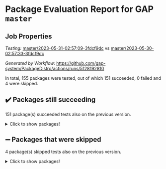 # Package Evaluation Report for GAP `master`

## Job Properties

*Testing:* [master/2023-05-31-02:57:09-3fdcf9dc](https://github.com/gap-system/PackageDistro/blob/data/reports/master/2023-05-31-02:57:09-3fdcf9dc) vs [master/2023-05-30-02:57:33-3fdcf9dc](https://github.com/gap-system/PackageDistro/blob/data/reports/master/2023-05-30-02:57:33-3fdcf9dc)

*Generated by Workflow:* https://github.com/gap-system/PackageDistro/actions/runs/5128192810

In total, 155 packages were tested, out of which 151 succeeded, 0 failed and 4 were skipped.

## :heavy_check_mark: Packages still succeeding

151 package(s) succeeded tests also on the previous version.
<details><summary>Click to show packages!</summary>

- 4ti2interface 2023.02-04 [(success)](https://github.com/gap-system/PackageDistro/actions/runs/5128192810/jobs/9224780202)
- ace 5.6.2 [(success)](https://github.com/gap-system/PackageDistro/actions/runs/5128192810/jobs/9224780330)
- aclib 1.3.2 [(success)](https://github.com/gap-system/PackageDistro/actions/runs/5128192810/jobs/9224780436)
- agt 0.3.1 [(success)](https://github.com/gap-system/PackageDistro/actions/runs/5128192810/jobs/9224780536)
- alnuth 3.2.1 [(success)](https://github.com/gap-system/PackageDistro/actions/runs/5128192810/jobs/9224780622)
- anupq 3.3.0 [(success)](https://github.com/gap-system/PackageDistro/actions/runs/5128192810/jobs/9224780703)
- atlasrep 2.1.6 [(success)](https://github.com/gap-system/PackageDistro/actions/runs/5128192810/jobs/9224780797)
- autodoc 2022.10.20 [(success)](https://github.com/gap-system/PackageDistro/actions/runs/5128192810/jobs/9224780896)
- automata 1.15 [(success)](https://github.com/gap-system/PackageDistro/actions/runs/5128192810/jobs/9224780985)
- automgrp 1.3.2 [(success)](https://github.com/gap-system/PackageDistro/actions/runs/5128192810/jobs/9224781076)
- autpgrp 1.11 [(success)](https://github.com/gap-system/PackageDistro/actions/runs/5128192810/jobs/9224781159)
- cap 2023.05-12 [(success)](https://github.com/gap-system/PackageDistro/actions/runs/5128192810/jobs/9224781261)
- caratinterface 2.3.5 [(success)](https://github.com/gap-system/PackageDistro/actions/runs/5128192810/jobs/9224781357)
- cddinterface 2022.11.01 [(success)](https://github.com/gap-system/PackageDistro/actions/runs/5128192810/jobs/9224781463)
- circle 1.6.6 [(success)](https://github.com/gap-system/PackageDistro/actions/runs/5128192810/jobs/9224781569)
- classicpres 1.22 [(success)](https://github.com/gap-system/PackageDistro/actions/runs/5128192810/jobs/9224781660)
- cohomolo 1.6.11 [(success)](https://github.com/gap-system/PackageDistro/actions/runs/5128192810/jobs/9224781766)
- congruence 1.2.5 [(success)](https://github.com/gap-system/PackageDistro/actions/runs/5128192810/jobs/9224781862)
- corelg 1.56 [(success)](https://github.com/gap-system/PackageDistro/actions/runs/5128192810/jobs/9224781951)
- crime 1.6 [(success)](https://github.com/gap-system/PackageDistro/actions/runs/5128192810/jobs/9224782048)
- crisp 1.4.6 [(success)](https://github.com/gap-system/PackageDistro/actions/runs/5128192810/jobs/9224782153)
- crypting 0.10.4 [(success)](https://github.com/gap-system/PackageDistro/actions/runs/5128192810/jobs/9224782247)
- cryst 4.1.26 [(success)](https://github.com/gap-system/PackageDistro/actions/runs/5128192810/jobs/9224782348)
- crystcat 1.1.10 [(success)](https://github.com/gap-system/PackageDistro/actions/runs/5128192810/jobs/9224782440)
- ctbllib 1.3.6 [(success)](https://github.com/gap-system/PackageDistro/actions/runs/5128192810/jobs/9224782518)
- cubefree 1.19 [(success)](https://github.com/gap-system/PackageDistro/actions/runs/5128192810/jobs/9224782589)
- curlinterface 2.3.2 [(success)](https://github.com/gap-system/PackageDistro/actions/runs/5128192810/jobs/9224782650)
- cvec 2.8.1 [(success)](https://github.com/gap-system/PackageDistro/actions/runs/5128192810/jobs/9224782714)
- datastructures 0.3.0 [(success)](https://github.com/gap-system/PackageDistro/actions/runs/5128192810/jobs/9224782777)
- deepthought 1.0.6 [(success)](https://github.com/gap-system/PackageDistro/actions/runs/5128192810/jobs/9224782849)
- design 1.8 [(success)](https://github.com/gap-system/PackageDistro/actions/runs/5128192810/jobs/9224782902)
- difsets 2.3.1 [(success)](https://github.com/gap-system/PackageDistro/actions/runs/5128192810/jobs/9224782959)
- digraphs 1.6.2 [(success)](https://github.com/gap-system/PackageDistro/actions/runs/5128192810/jobs/9224783011)
- edim 1.3.7 [(success)](https://github.com/gap-system/PackageDistro/actions/runs/5128192810/jobs/9224783077)
- example 4.3.4 [(success)](https://github.com/gap-system/PackageDistro/actions/runs/5128192810/jobs/9224783141)
- examplesforhomalg 2023.02-04 [(success)](https://github.com/gap-system/PackageDistro/actions/runs/5128192810/jobs/9224783200)
- factint 1.6.3 [(success)](https://github.com/gap-system/PackageDistro/actions/runs/5128192810/jobs/9224783244)
- ferret 1.0.9 [(success)](https://github.com/gap-system/PackageDistro/actions/runs/5128192810/jobs/9224783303)
- fga 1.5.0 [(success)](https://github.com/gap-system/PackageDistro/actions/runs/5128192810/jobs/9224783364)
- fining 1.5.5 [(success)](https://github.com/gap-system/PackageDistro/actions/runs/5128192810/jobs/9224783439)
- float 1.0.3 [(success)](https://github.com/gap-system/PackageDistro/actions/runs/5128192810/jobs/9224783516)
- format 1.4.3 [(success)](https://github.com/gap-system/PackageDistro/actions/runs/5128192810/jobs/9224783579)
- forms 1.2.9 [(success)](https://github.com/gap-system/PackageDistro/actions/runs/5128192810/jobs/9224783646)
- fplsa 1.2.6 [(success)](https://github.com/gap-system/PackageDistro/actions/runs/5128192810/jobs/9224783691)
- fr 2.4.12 [(success)](https://github.com/gap-system/PackageDistro/actions/runs/5128192810/jobs/9224783742)
- francy 2.0.3 [(success)](https://github.com/gap-system/PackageDistro/actions/runs/5128192810/jobs/9224783783)
- fwtree 1.3 [(success)](https://github.com/gap-system/PackageDistro/actions/runs/5128192810/jobs/9224783834)
- gapdoc 1.6.6 [(success)](https://github.com/gap-system/PackageDistro/actions/runs/5128192810/jobs/9224783887)
- gauss 2023.02-04 [(success)](https://github.com/gap-system/PackageDistro/actions/runs/5128192810/jobs/9224783958)
- gaussforhomalg 2023.02-04 [(success)](https://github.com/gap-system/PackageDistro/actions/runs/5128192810/jobs/9224784021)
- gbnp 1.0.5 [(success)](https://github.com/gap-system/PackageDistro/actions/runs/5128192810/jobs/9224784076)
- generalizedmorphismsforcap 2023.03-01 [(success)](https://github.com/gap-system/PackageDistro/actions/runs/5128192810/jobs/9224784130)
- genss 1.6.8 [(success)](https://github.com/gap-system/PackageDistro/actions/runs/5128192810/jobs/9224784185)
- gradedmodules 2023.02-04 [(success)](https://github.com/gap-system/PackageDistro/actions/runs/5128192810/jobs/9224784244)
- gradedringforhomalg 2023.02-04 [(success)](https://github.com/gap-system/PackageDistro/actions/runs/5128192810/jobs/9224784299)
- grape 4.9.0 [(success)](https://github.com/gap-system/PackageDistro/actions/runs/5128192810/jobs/9224784357)
- groupoids 1.73 [(success)](https://github.com/gap-system/PackageDistro/actions/runs/5128192810/jobs/9224784424)
- grpconst 2.6.4 [(success)](https://github.com/gap-system/PackageDistro/actions/runs/5128192810/jobs/9224784486)
- guarana 0.96.3 [(success)](https://github.com/gap-system/PackageDistro/actions/runs/5128192810/jobs/9224784559)
- guava 3.18 [(success)](https://github.com/gap-system/PackageDistro/actions/runs/5128192810/jobs/9224784612)
- hap 1.56 [(success)](https://github.com/gap-system/PackageDistro/actions/runs/5128192810/jobs/9224784675)
- hapcryst 0.1.15 [(success)](https://github.com/gap-system/PackageDistro/actions/runs/5128192810/jobs/9224784734)
- hecke 1.5.3 [(success)](https://github.com/gap-system/PackageDistro/actions/runs/5128192810/jobs/9224784783)
- help 3.5 [(success)](https://github.com/gap-system/PackageDistro/actions/runs/5128192810/jobs/9224784844)
- homalg 2023.02-05 [(success)](https://github.com/gap-system/PackageDistro/actions/runs/5128192810/jobs/9224784899)
- homalgtocas 2023.02-04 [(success)](https://github.com/gap-system/PackageDistro/actions/runs/5128192810/jobs/9224784947)
- idrel 2.45 [(success)](https://github.com/gap-system/PackageDistro/actions/runs/5128192810/jobs/9224784986)
- images 1.3.1 [(success)](https://github.com/gap-system/PackageDistro/actions/runs/5128192810/jobs/9224785035)
- intpic 0.3.0 [(success)](https://github.com/gap-system/PackageDistro/actions/runs/5128192810/jobs/9224785096)
- io 4.8.1 [(success)](https://github.com/gap-system/PackageDistro/actions/runs/5128192810/jobs/9224785135)
- io_forhomalg 2023.02-04 [(success)](https://github.com/gap-system/PackageDistro/actions/runs/5128192810/jobs/9224785176)
- irredsol 1.4.4 [(success)](https://github.com/gap-system/PackageDistro/actions/runs/5128192810/jobs/9224785220)
- json 2.1.1 [(success)](https://github.com/gap-system/PackageDistro/actions/runs/5128192810/jobs/9224785263)
- jupyterkernel 1.5.0 [(success)](https://github.com/gap-system/PackageDistro/actions/runs/5128192810/jobs/9224785314)
- jupyterviz 1.5.6 [(success)](https://github.com/gap-system/PackageDistro/actions/runs/5128192810/jobs/9224785372)
- kan 1.35 [(success)](https://github.com/gap-system/PackageDistro/actions/runs/5128192810/jobs/9224785420)
- kbmag 1.5.11 [(success)](https://github.com/gap-system/PackageDistro/actions/runs/5128192810/jobs/9224785482)
- laguna 3.9.6 [(success)](https://github.com/gap-system/PackageDistro/actions/runs/5128192810/jobs/9224785526)
- liealgdb 2.2.1 [(success)](https://github.com/gap-system/PackageDistro/actions/runs/5128192810/jobs/9224785573)
- liepring 2.8 [(success)](https://github.com/gap-system/PackageDistro/actions/runs/5128192810/jobs/9224785623)
- liering 2.4.2 [(success)](https://github.com/gap-system/PackageDistro/actions/runs/5128192810/jobs/9224785665)
- linearalgebraforcap 2023.05-05 [(success)](https://github.com/gap-system/PackageDistro/actions/runs/5128192810/jobs/9224785714)
- localizeringforhomalg 2023.02-04 [(success)](https://github.com/gap-system/PackageDistro/actions/runs/5128192810/jobs/9224785764)
- loops 3.4.3 [(success)](https://github.com/gap-system/PackageDistro/actions/runs/5128192810/jobs/9224785802)
- lpres 1.0.3 [(success)](https://github.com/gap-system/PackageDistro/actions/runs/5128192810/jobs/9224785840)
- majoranaalgebras 1.5.1 [(success)](https://github.com/gap-system/PackageDistro/actions/runs/5128192810/jobs/9224785888)
- mapclass 1.4.6 [(success)](https://github.com/gap-system/PackageDistro/actions/runs/5128192810/jobs/9224785942)
- matgrp 0.70 [(success)](https://github.com/gap-system/PackageDistro/actions/runs/5128192810/jobs/9224785974)
- matricesforhomalg 2023.02-04 [(success)](https://github.com/gap-system/PackageDistro/actions/runs/5128192810/jobs/9224786022)
- modisom 2.5.4 [(success)](https://github.com/gap-system/PackageDistro/actions/runs/5128192810/jobs/9224786073)
- modulepresentationsforcap 2023.05-01 [(success)](https://github.com/gap-system/PackageDistro/actions/runs/5128192810/jobs/9224786121)
- modules 2023.02-04 [(success)](https://github.com/gap-system/PackageDistro/actions/runs/5128192810/jobs/9224786176)
- monoidalcategories 2023.05-03 [(success)](https://github.com/gap-system/PackageDistro/actions/runs/5128192810/jobs/9224786234)
- nconvex 2022.09-01 [(success)](https://github.com/gap-system/PackageDistro/actions/runs/5128192810/jobs/9224786282)
- nilmat 1.4.2 [(success)](https://github.com/gap-system/PackageDistro/actions/runs/5128192810/jobs/9224786325)
- nock 1.5 [(success)](https://github.com/gap-system/PackageDistro/actions/runs/5128192810/jobs/9224786373)
- normalizinterface 1.3.6 [(success)](https://github.com/gap-system/PackageDistro/actions/runs/5128192810/jobs/9224786422)
- nq 2.5.10 [(success)](https://github.com/gap-system/PackageDistro/actions/runs/5128192810/jobs/9224786453)
- numericalsgps 1.3.1 [(success)](https://github.com/gap-system/PackageDistro/actions/runs/5128192810/jobs/9224786502)
- openmath 11.5.3 [(success)](https://github.com/gap-system/PackageDistro/actions/runs/5128192810/jobs/9224786544)
- orb 4.9.0 [(success)](https://github.com/gap-system/PackageDistro/actions/runs/5128192810/jobs/9224786598)
- packagemanager 1.4.1 [(success)](https://github.com/gap-system/PackageDistro/actions/runs/5128192810/jobs/9224786670)
- patternclass 2.4.3 [(success)](https://github.com/gap-system/PackageDistro/actions/runs/5128192810/jobs/9224786766)
- permut 2.0.4 [(success)](https://github.com/gap-system/PackageDistro/actions/runs/5128192810/jobs/9224786825)
- polenta 1.3.10 [(success)](https://github.com/gap-system/PackageDistro/actions/runs/5128192810/jobs/9224786869)
- polymaking 0.8.6 [(success)](https://github.com/gap-system/PackageDistro/actions/runs/5128192810/jobs/9224786925)
- primgrp 3.4.4 [(success)](https://github.com/gap-system/PackageDistro/actions/runs/5128192810/jobs/9224786984)
- profiling 2.5.2 [(success)](https://github.com/gap-system/PackageDistro/actions/runs/5128192810/jobs/9224787033)
- qpa 1.34 [(success)](https://github.com/gap-system/PackageDistro/actions/runs/5128192810/jobs/9224787083)
- quagroup 1.8.3 [(success)](https://github.com/gap-system/PackageDistro/actions/runs/5128192810/jobs/9224787133)
- radiroot 2.9 [(success)](https://github.com/gap-system/PackageDistro/actions/runs/5128192810/jobs/9224787176)
- rcwa 4.7.1 [(success)](https://github.com/gap-system/PackageDistro/actions/runs/5128192810/jobs/9224787224)
- rds 1.8 [(success)](https://github.com/gap-system/PackageDistro/actions/runs/5128192810/jobs/9224787279)
- recog 1.4.2 [(success)](https://github.com/gap-system/PackageDistro/actions/runs/5128192810/jobs/9224787323)
- repndecomp 1.3.0 [(success)](https://github.com/gap-system/PackageDistro/actions/runs/5128192810/jobs/9224787381)
- repsn 3.1.1 [(success)](https://github.com/gap-system/PackageDistro/actions/runs/5128192810/jobs/9224787437)
- resclasses 4.7.3 [(success)](https://github.com/gap-system/PackageDistro/actions/runs/5128192810/jobs/9224787490)
- ringsforhomalg 2023.02-05 [(success)](https://github.com/gap-system/PackageDistro/actions/runs/5128192810/jobs/9224787526)
- sco 2023.02-04 [(success)](https://github.com/gap-system/PackageDistro/actions/runs/5128192810/jobs/9224787571)
- scscp 2.4.1 [(success)](https://github.com/gap-system/PackageDistro/actions/runs/5128192810/jobs/9224787611)
- semigroups 5.2.1 [(success)](https://github.com/gap-system/PackageDistro/actions/runs/5128192810/jobs/9224787655)
- sglppow 2.3 [(success)](https://github.com/gap-system/PackageDistro/actions/runs/5128192810/jobs/9224787693)
- sgpviz 0.999.5 [(success)](https://github.com/gap-system/PackageDistro/actions/runs/5128192810/jobs/9224787735)
- simpcomp 2.1.14 [(success)](https://github.com/gap-system/PackageDistro/actions/runs/5128192810/jobs/9224787824)
- singular 2023.02.09 [(success)](https://github.com/gap-system/PackageDistro/actions/runs/5128192810/jobs/9224787884)
- sl2reps 1.1 [(success)](https://github.com/gap-system/PackageDistro/actions/runs/5128192810/jobs/9224787936)
- sla 1.5.3 [(success)](https://github.com/gap-system/PackageDistro/actions/runs/5128192810/jobs/9224788001)
- smallgrp 1.5.3 [(success)](https://github.com/gap-system/PackageDistro/actions/runs/5128192810/jobs/9224788088)
- smallsemi 0.6.13 [(success)](https://github.com/gap-system/PackageDistro/actions/runs/5128192810/jobs/9224788152)
- sonata 2.9.6 [(success)](https://github.com/gap-system/PackageDistro/actions/runs/5128192810/jobs/9224788200)
- sophus 1.27 [(success)](https://github.com/gap-system/PackageDistro/actions/runs/5128192810/jobs/9224788249)
- spinsym 1.5.2 [(success)](https://github.com/gap-system/PackageDistro/actions/runs/5128192810/jobs/9224788309)
- standardff 0.9.4 [(success)](https://github.com/gap-system/PackageDistro/actions/runs/5128192810/jobs/9224788370)
- symbcompcc 1.3.2 [(success)](https://github.com/gap-system/PackageDistro/actions/runs/5128192810/jobs/9224788427)
- thelma 1.3 [(success)](https://github.com/gap-system/PackageDistro/actions/runs/5128192810/jobs/9224788488)
- tomlib 1.2.9 [(success)](https://github.com/gap-system/PackageDistro/actions/runs/5128192810/jobs/9224788563)
- toolsforhomalg 2023.05-01 [(success)](https://github.com/gap-system/PackageDistro/actions/runs/5128192810/jobs/9224788653)
- toric 1.9.5 [(success)](https://github.com/gap-system/PackageDistro/actions/runs/5128192810/jobs/9224788728)
- toricvarieties 2022.07.13 [(success)](https://github.com/gap-system/PackageDistro/actions/runs/5128192810/jobs/9224788805)
- transgrp 3.6.4 [(success)](https://github.com/gap-system/PackageDistro/actions/runs/5128192810/jobs/9224788889)
- ugaly 4.0.3 [(success)](https://github.com/gap-system/PackageDistro/actions/runs/5128192810/jobs/9224788978)
- unipot 1.5 [(success)](https://github.com/gap-system/PackageDistro/actions/runs/5128192810/jobs/9224789064)
- unitlib 4.2.0 [(success)](https://github.com/gap-system/PackageDistro/actions/runs/5128192810/jobs/9224789170)
- utils 0.82 [(success)](https://github.com/gap-system/PackageDistro/actions/runs/5128192810/jobs/9224789269)
- uuid 0.7 [(success)](https://github.com/gap-system/PackageDistro/actions/runs/5128192810/jobs/9224789359)
- walrus 0.9991 [(success)](https://github.com/gap-system/PackageDistro/actions/runs/5128192810/jobs/9224789460)
- wedderga 4.10.4 [(success)](https://github.com/gap-system/PackageDistro/actions/runs/5128192810/jobs/9224789548)
- xmod 2.91 [(success)](https://github.com/gap-system/PackageDistro/actions/runs/5128192810/jobs/9224789661)
- xmodalg 1.23 [(success)](https://github.com/gap-system/PackageDistro/actions/runs/5128192810/jobs/9224789748)
- yangbaxter 0.10.3 [(success)](https://github.com/gap-system/PackageDistro/actions/runs/5128192810/jobs/9224789842)
- zeromqinterface 0.14 [(success)](https://github.com/gap-system/PackageDistro/actions/runs/5128192810/jobs/9224789949)
</details>

## :heavy_minus_sign: Packages that were skipped

4 package(s) skipped tests also on the previous version.
<details><summary>Click to show packages!</summary>

- browse 1.8.21 [(skipped)](https://github.com/gap-system/PackageDistro/actions/runs/5128192810/jobs/9224631071)
- itc 1.5.1 [(skipped)](https://github.com/gap-system/PackageDistro/actions/runs/5128192810/jobs/9224631071)
- polycyclic 2.16 [(skipped)](https://github.com/gap-system/PackageDistro/actions/runs/5128192810/jobs/9224631071)
- xgap 4.31 [(skipped)](https://github.com/gap-system/PackageDistro/actions/runs/5128192810/jobs/9224631071)
</details>

